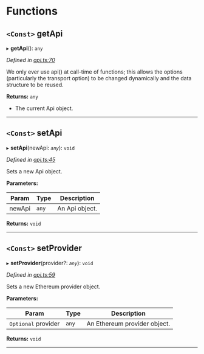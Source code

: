 

# Functions

<a id="getapi"></a>

## `<Const>` getApi

▸ **getApi**(): `any`

*Defined in [api.ts:70](https://github.com/paritytech/js-libs/blob/ea75324/packages/light.js/src/api.ts#L70)*

We only ever use api() at call-time of functions; this allows the options (particularly the transport option) to be changed dynamically and the data structure to be reused.

**Returns:** `any`
- The current Api object.

___
<a id="setapi"></a>

## `<Const>` setApi

▸ **setApi**(newApi: *`any`*): `void`

*Defined in [api.ts:45](https://github.com/paritytech/js-libs/blob/ea75324/packages/light.js/src/api.ts#L45)*

Sets a new Api object.

**Parameters:**

| Param | Type | Description |
| ------ | ------ | ------ |
| newApi | `any` |  An Api object. |

**Returns:** `void`

___
<a id="setprovider"></a>

## `<Const>` setProvider

▸ **setProvider**(provider?: *`any`*): `void`

*Defined in [api.ts:59](https://github.com/paritytech/js-libs/blob/ea75324/packages/light.js/src/api.ts#L59)*

Sets a new Ethereum provider object.

**Parameters:**

| Param | Type | Description |
| ------ | ------ | ------ |
| `Optional` provider | `any` |  An Ethereum provider object. |

**Returns:** `void`

___

